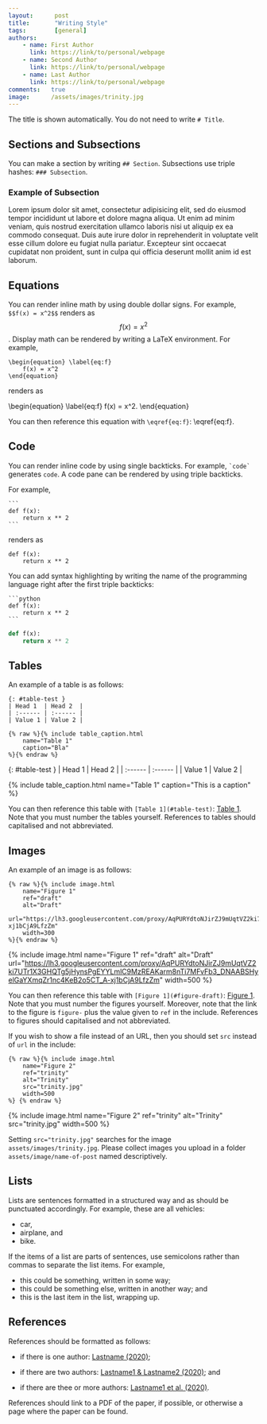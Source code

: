 ```yaml
---
layout:      post
title:       "Writing Style"
tags:        [general]
authors:
    - name: First Author
      link: https://link/to/personal/webpage
    - name: Second Author
      link: https://link/to/personal/webpage
    - name: Last Author
      link: https://link/to/personal/webpage
comments:   true
image:      /assets/images/trinity.jpg
---
```


The title is shown automatically.
You do not need to write `# Title`.

## Sections and Subsections

You can make a section by writing `## Section`.
Subsections use triple hashes: `### Subsection`.

### Example of Subsection

Lorem ipsum dolor sit amet, consectetur adipisicing elit, sed do eiusmod
tempor incididunt ut labore et dolore magna aliqua. Ut enim ad minim veniam,
quis nostrud exercitation ullamco laboris nisi ut aliquip ex ea commodo
consequat. Duis aute irure dolor in reprehenderit in voluptate velit esse
cillum dolore eu fugiat nulla pariatur. Excepteur sint occaecat cupidatat non
proident, sunt in culpa qui officia deserunt mollit anim id est laborum.

## Equations

You can render inline math by using double dollar signs.
For example, `$$f(x) = x^2$$` renders as $$f(x) = x^2$$.
Display math can be rendered by writing a LaTeX environment.
For example,

```
\begin{equation} \label{eq:f}
    f(x) = x^2
\end{equation}
```

renders as

\begin{equation} \label{eq:f}
    f(x) = x^2.
\end{equation}

You can then reference this equation with `\eqref{eq:f}`: \eqref{eq:f}.

## Code

You can render inline code by using single backticks.
For example, `` `code` `` generates `code`.
A code pane can be rendered by using triple backticks. 

For example,

````
```
def f(x):
    return x ** 2
```
````

renders as

```
def f(x):
    return x ** 2
```

You can add syntax highlighting by writing the name of the programming language right after the first triple backticks:

````
```python
def f(x):
    return x ** 2
```
````

```python
def f(x):
    return x ** 2
```

## Tables

An example of a table is as follows:

```
{: #table-test }
| Head 1  | Head 2  |
| :------ | :------ |
| Value 1 | Value 2 |

{% raw %}{% include table_caption.html 
    name="Table 1"
    caption="Bla"
%}{% endraw %}
```

{: #table-test }
| Head 1  | Head 2  |
| :------ | :------ |
| Value 1 | Value 2 |

{% include table_caption.html 
    name="Table 1"
    caption="This is a caption"
%}

You can then reference this table with `[Table 1](#table-test)`: [Table 1](#table-test).
Note that you must number the tables yourself.
References to tables should capitalised and not abbreviated.

## Images

An example of an image is as follows:

```
{% raw %}{% include image.html
    name="Figure 1"
    ref="draft"
    alt="Draft"
    url="https://lh3.googleusercontent.com/proxy/AqPURYdtoNJirZJ9mUqtVZ2ki7UTr1X3GHQTg5jHynsPgEYYLmlC9MzREAKarm8nTi7MFvFb3_DNAABSHyelGaYXmqZr1nc4KeB2o5CT_A-xj1bCjA9LfzZm"
    width=300
%}{% endraw %}
```

{% include image.html
    name="Figure 1"
    ref="draft"
    alt="Draft"
    url="https://lh3.googleusercontent.com/proxy/AqPURYdtoNJirZJ9mUqtVZ2ki7UTr1X3GHQTg5jHynsPgEYYLmlC9MzREAKarm8nTi7MFvFb3_DNAABSHyelGaYXmqZr1nc4KeB2o5CT_A-xj1bCjA9LfzZm"
    width=500
%}

You can then reference this table with `[Figure 1](#figure-draft)`: [Figure 1](#figure-draft).
Note that you must number the figures yourself.
Moreover, note that the link to the figure is `figure-` plus the value given to `ref` in the include.
References to figures should capitalised and not abbreviated.

If you wish to show a file instead of an URL, then you should set `src` instead of `url` in the include:

```
{% raw %}{% include image.html
    name="Figure 2"
    ref="trinity"
    alt="Trinity"
    src="trinity.jpg"
    width=500
%} {% endraw %}
```

{% include image.html
    name="Figure 2"
    ref="trinity"
    alt="Trinity"
    src="trinity.jpg"
    width=500
%}

Setting `src="trinity.jpg"` searches for the image `assets/images/trinity.jpg`.
Please collect images you upload in a folder `assets/image/name-of-post` named descriptively.

## Lists

Lists are sentences formatted in a structured way and as should be punctuated accordingly. 
For example, these are all vehicles:

* car,
* airplane, and
* bike.

If the items of a list are parts of sentences, use semicolons rather than commas to separate the list items.
For example,

* this could be something, written in some way;
* this could be something else, written in another way; and
* this is the last item in the list, wrapping up.

## References

References should be formatted as follows:

* if there is one author: [Lastname (2020)](https://link/to/paper);

* if there are two authors: [Lastname1 & Lastname2 (2020)](https://link/to/paper); and

* if there are thee or more authors: [Lastname1 et al. (2020)](https://link/to/paper).

References should link to a PDF of the paper, if possible, or otherwise a page where the paper can be found.
